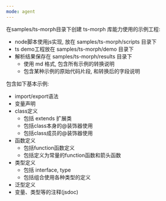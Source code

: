 ```yaml
---
mode: agent
---
```

在samples/ts-morph目录下创建 ts-morph 库能力使用的示例工程:
- node脚本使用js实现, 放在 samples/ts-morph/scripts 目录下
- ts demo工程放在 samples/ts-morph/demo 目录下
- 解析结果保存在 samples/ts-morph/results 目录下
  - 使用 md 格式, 包含所有示例的转换说明
  - 包含某种示例的原始代码片段, 和转换后的字段说明

包含如下基本示例:
- import/export语法
- 变量声明
- class定义
  - 包括 extends 扩展类
  - 包括class本身的@装饰器使用
  - 包括class成员的@装饰器使用
- 函数定义
  - 包括function函数定义
  - 包括定义为常量的function函数和箭头函数
- 类型定义
  - 包括 interface, type
  - 包括组合使用各种类型的定义
- 泛型定义
- 变量、类型等的注释(jsdoc)
